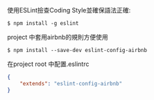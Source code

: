 使用ESLint撿查Coding Style並確保語法正確:

```
$ npm install -g eslint
```

project 中套用airbnb的規則方便使用
```
$ npm install --save-dev eslint-config-airbnb
```

在project root 中配置.eslintrc
```json
{
    "extends": "eslint-config-airbnb"
}
```



